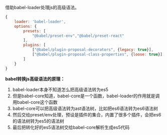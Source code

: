 借助babel-loader处理js的高级语法。



```js
{
    loader: 'babel-loader',
    options: {
        presets: [
            "@babel/preset-env","@babel/preset-react"
        ],
        plugins: [
            ["@babel/plugin-proposal-decorators", {legacy: true}],
            ["@babel/plugin-proposal-class-properties", {loose: true}]
        ]
    }
}
```



**babel转换js高级语法的原理：**

1. babel-loader本身不知道怎么把高级语法转为es5
2. 但是babel-core知道，babel-core是一个函数，babel-loader的作用就是调用babel-core这个函数
3. babel-core可以把高级语法转为ast语法树，比如把es6语法转为es6语法树
4. 然后交给preset/env处理，预设是插件的集合，内置了很多个插件，会把es6的语法树转为es5的语法树
5. 最后把转化好的es5语法树交给babel-core解析生成es5代码